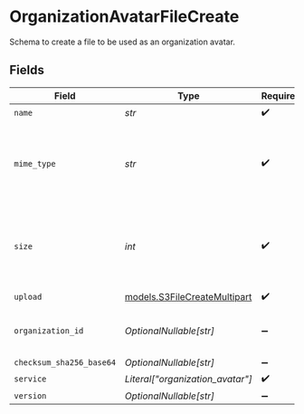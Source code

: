 # OrganizationAvatarFileCreate

Schema to create a file to be used as an organization avatar.


## Fields

| Field                                                                   | Type                                                                    | Required                                                                | Description                                                             | Example                                                                 |
| ----------------------------------------------------------------------- | ----------------------------------------------------------------------- | ----------------------------------------------------------------------- | ----------------------------------------------------------------------- | ----------------------------------------------------------------------- |
| `name`                                                                  | *str*                                                                   | :heavy_check_mark:                                                      | N/A                                                                     |                                                                         |
| `mime_type`                                                             | *str*                                                                   | :heavy_check_mark:                                                      | MIME type of the file. Only images are supported for this type of file. |                                                                         |
| `size`                                                                  | *int*                                                                   | :heavy_check_mark:                                                      | Size of the file. A maximum of 1 MB is allowed for this type of file.   |                                                                         |
| `upload`                                                                | [models.S3FileCreateMultipart](../models/s3filecreatemultipart.md)      | :heavy_check_mark:                                                      | N/A                                                                     |                                                                         |
| `organization_id`                                                       | *OptionalNullable[str]*                                                 | :heavy_minus_sign:                                                      | N/A                                                                     | 1dbfc517-0bbf-4301-9ba8-555ca42b9737                                    |
| `checksum_sha256_base64`                                                | *OptionalNullable[str]*                                                 | :heavy_minus_sign:                                                      | N/A                                                                     |                                                                         |
| `service`                                                               | *Literal["organization_avatar"]*                                        | :heavy_check_mark:                                                      | N/A                                                                     |                                                                         |
| `version`                                                               | *OptionalNullable[str]*                                                 | :heavy_minus_sign:                                                      | N/A                                                                     |                                                                         |